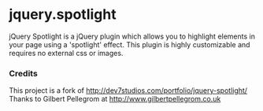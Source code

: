 jquery.spotlight
================

jQuery Spotlight is a jQuery plugin which allows you to highlight elements in your page using a 'spotlight' effect. This plugin is highly customizable and requires no external css or images.

### Credits
This project is a fork of http://dev7studios.com/portfolio/jquery-spotlight/
Thanks to Gilbert Pellegrom at http://www.gilbertpellegrom.co.uk
